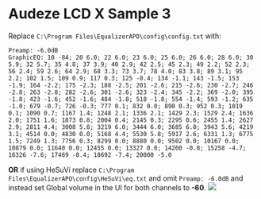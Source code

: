 # Audeze LCD X Sample 3
Replace `C:\Program Files\EqualizerAPO\config\config.txt` with:
```
Preamp: -6.0dB
GraphicEQ: 10 -84; 20 6.0; 22 6.0; 23 6.0; 25 6.0; 26 6.0; 28 6.0; 30 5.9; 32 5.7; 35 4.8; 37 3.9; 40 2.9; 42 2.5; 45 2.3; 49 2.2; 52 2.3; 56 2.4; 59 2.6; 64 2.9; 68 3.3; 73 3.7; 78 4.0; 83 3.8; 89 3.1; 95 2.2; 102 1.5; 109 0.9; 117 0.3; 125 -0.4; 134 -1.1; 143 -1.5; 153 -1.9; 164 -2.2; 175 -2.3; 188 -2.5; 201 -2.6; 215 -2.6; 230 -2.7; 246 -2.8; 263 -2.8; 282 -2.6; 301 -2.6; 323 -2.4; 345 -2.2; 369 -2.0; 395 -1.8; 423 -1.6; 452 -1.6; 484 -1.8; 518 -1.8; 554 -1.4; 593 -1.2; 635 -1.0; 679 -0.7; 726 -0.3; 777 0.1; 832 0.0; 890 0.3; 952 0.3; 1019 0.1; 1090 0.7; 1167 1.4; 1248 2.1; 1336 2.1; 1429 2.3; 1529 2.4; 1636 2.0; 1751 1.6; 1873 0.8; 2004 0.4; 2145 0.3; 2295 0.6; 2455 1.4; 2627 2.9; 2811 4.4; 3008 5.8; 3219 6.0; 3444 6.0; 3685 6.0; 3943 5.6; 4219 3.1; 4514 0.0; 4830 0.0; 5168 4.4; 5530 5.8; 5917 2.6; 6331 1.3; 6775 1.5; 7249 1.3; 7756 0.3; 8299 0.0; 8880 0.0; 9502 0.0; 10167 0.0; 10879 0.0; 11640 0.0; 12455 0.0; 13327 0.0; 14260 -0.8; 15258 -4.7; 16326 -7.6; 17469 -8.4; 18692 -7.4; 20000 -5.0
```
**OR** if using HeSuVi replace `C:\Program Files\EqualizerAPO\config\HeSuVi\eq.txt` and omit `Preamp: -6.0dB` and instead set Global volume in the UI for both channels to **-60**.
![](https://raw.githubusercontent.com/jaakkopasanen/AutoEq/master/results/Sonoma%20Model%20One/innerfidelity/onear/Audeze%20LCD%20X%20Sample%203/Audeze%20LCD%20X%20Sample%203.png)